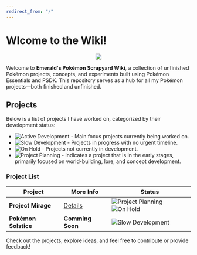 ```yaml
---
redirect_from: "/"
---
```


# Wlcome to the Wiki!

<p align="center"><img src="https://i.imgur.com/5VcJdmI.png"></p>

Welcome to **Emerald's Pokémon Scrapyard Wiki**, a collection of unfinished Pokémon projects, concepts, and experiments built using Pokémon Essentials and PSDK. This repository serves as a hub for all my Pokémon projects—both finished and unfinished.  

## **Projects**  

Below is a list of projects I have worked on, categorized by their development status:  

- ![Active Development](https://img.shields.io/badge/Active_Development-1E811F) - Main focus projects currently being worked on.  
- ![Slow Development](https://img.shields.io/badge/Slow_Development-FF9900) - Projects in progress with no urgent timeline.  
- ![On Hold](https://img.shields.io/badge/On_Hold-ff0000) - Projects not currently in development.
- ![Project Planning](https://img.shields.io/badge/Project_Planning-003399) - Indicates a project that is in the early stages, primarily focused on world-building, lore, and concept development.

### **Project List**  

| **Project**        | **More Info** | **Status**  |
|--------------------|--------------|------------| 
| **Project Mirage** | [Details](https://gyygbg.uibubub)   | ![Project Planning](https://img.shields.io/badge/Project_Planning-003399) ![On Hold](https://img.shields.io/badge/On_Hold-ff0000) |  
| **Pokémon Solstice** | **Comming Soon** | ![Slow Development](https://img.shields.io/badge/Slow_Development-FF9900) |  

Check out the projects, explore ideas, and feel free to contribute or provide feedback!
